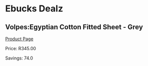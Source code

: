 
# Ebucks Dealz
## Volpes:Egyptian Cotton Fitted Sheet - Grey
[Product Page](https://www.ebucks.com/web/shop/productSelected.do?prodId=1087668453&catId=363628262)

Price: R345.00

Savings: 74.0


	